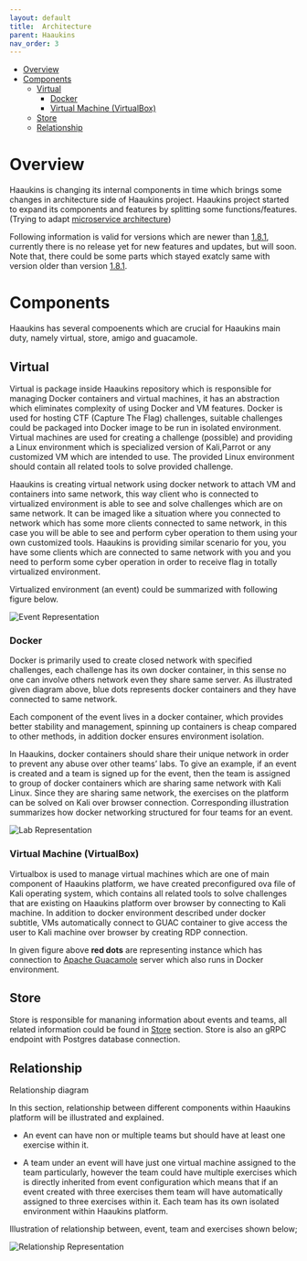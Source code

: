 ```yaml
---
layout: default
title:  Architecture
parent: Haaukins
nav_order: 3
---
```


- [Overview](#overview)
- [Components](#components)
  - [Virtual](#virtual)
    - [Docker](#docker)
    - [Virtual Machine (VirtualBox)](#virtual-machine-virtualbox)
  - [Store](#store)
  - [Relationship](#relationship)

# Overview

Haaukins is changing its internal components in time which brings some changes in architecture side of Haaukins project. Haaukins project started to expand its components and features by splitting some functions/features. (Trying to adapt [microservice architecture](https://microservices.io/patterns/microservices.html))

Following information is valid for versions which are newer than [1.8.1](https://github.com/aau-network-security/haaukins/releases/tag/1.8.1), currently there is no release yet for new features and updates, but will soon. Note that, there could be some parts which stayed exatcly same with version older than version [1.8.1](https://github.com/aau-network-security/haaukins/releases/tag/1.8.1). 

# Components 

Haaukins has several compoenents which are crucial for Haaukins main duty, namely  virtual, store, amigo and guacamole. 

## Virtual 

Virtual is package inside Haaukins repository which is responsible for managing Docker containers and virtual machines, it has an abstraction which eliminates complexity of using Docker and VM features. Docker is used for hosting CTF (Capture The Flag) challenges, suitable challenges could be packaged into Docker image to be run in isolated environment. Virtual machines are used for creating a challenge (possible) and providing a Linux environment which is specialized version of Kali,Parrot or any customized VM which are intended to use. The provided Linux environment should contain all related tools to solve provided challenge. 

Haaukins is creating virtual network using docker network to attach VM and containers into same network, this way client who is connected to virtualized environment is able to see and solve challenges which are on same network. It can be imaged like a situation where you connected to network which has some more clients connected to same network, in this case you will be able to see and perform cyber operation to them using your own customized tools. Haaukins is providing similar scenario for you, you have some clients which are connected to same network with you and you need to perform some cyber operation in order to receive flag in totally virtualized environment. 

Virtualized environment (an event) could be summarized with following figure below. 

![Event Representation](../../../assets/images/haaukins/event-representation.png)

### Docker  

Docker is primarily used to create closed network with specified challenges, each challenge has its own docker container, in this sense no one can involve others network even they share same server. As illustrated given diagram above, blue dots represents docker containers and they have connected to same network. 

Each component of the event lives in a docker container, which provides better stability and management, spinning up containers is cheap compared to other methods, in addition docker ensures environment isolation.

In Haaukins, docker containers should share their unique network in order to prevent any abuse over other teams’ labs. To give an example, if an event is created and a team is signed up for the event, then the team is assigned to group of docker containers which are sharing same network with Kali Linux. Since they are sharing same network, the exercises on the platform can be solved on Kali over browser connection. Corresponding illustration summarizes how docker networking structured for four teams for an event.



![Lab Representation](../../../assets/images/haaukins/lab_representation.jpg)



### Virtual Machine (VirtualBox)

Virtualbox is used to manage virtual machines which are one of main component of Haaukins platform, we have created preconfigured ova file of Kali operating system, which contains all related tools to solve challenges that are existing on Haaukins platform over browser by connecting to Kali machine. In addition to docker environment described under docker subtitle, VMs automatically connect to GUAC container to give access the user to Kali machine over browser by creating RDP connection.

In given figure above __red dots__ are representing instance which has connection to [Apache Guacamole](https://guacamole.apache.org/) server which also runs in Docker environment.



## Store

Store is responsible for mananing information about events and teams, all related information could be found in [Store](../store/store.md) section. Store is also an gRPC endpoint with Postgres database connection. 



## Relationship 

Relationship diagram

In this section, relationship between different components within Haaukins platform will be illustrated and explained.

- An event can have non or multiple teams but should have at least one exercise within it.

- A team under an event will have just one virtual machine assigned to the team particularly, however the team could have multiple exercises which is directly inherited from event configuration which means that if an event created with three exercises them team will have automatically assigned to three exercises within it. Each team has its own isolated environment within Haaukins platform.

Illustration of relationship between, event, team and exercises shown below; 


![Relationship Representation](../../../assets/images/haaukins/relationship.jpg)